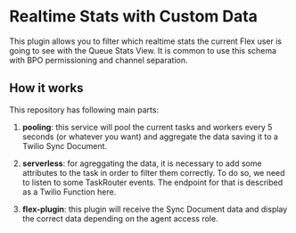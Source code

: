 # Realtime Stats with Custom Data

This plugin allows you to filter which realtime stats the current Flex user is going to see with the Queue Stats View. It is common to use this schema with BPO permissioning and channel separation. 

## How it works

This repository has following main parts: 

1. **pooling**: this service will pool the current tasks and workers every 5 seconds (or whatever you want) and aggregate the data saving it to a Twilio Sync Document.

2. **serverless**: for agreggating the data, it is necessary to add some attributes to the task in order to filter them correctly. To do so, we need to listen to some TaskRouter events. The endpoint for that is described as a Twilio Function here.

3. **flex-plugin**: this plugin will receive the Sync Document data and display the correct data depending on the agent access role. 

